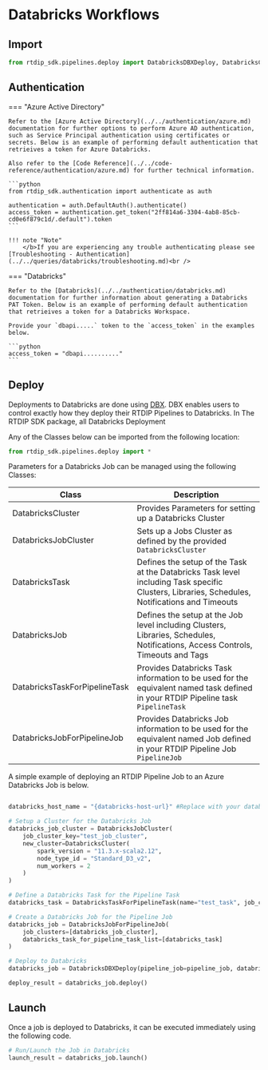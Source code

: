 # Databricks Workflows

## Import 

```python
from rtdip_sdk.pipelines.deploy import DatabricksDBXDeploy, DatabricksCluster, DatabricksJobCluster, DatabricksJobForPipelineJob, DatabricksTaskForPipelineTask
```

## Authentication

=== "Azure Active Directory"

    Refer to the [Azure Active Directory](../../authentication/azure.md) documentation for further options to perform Azure AD authentication, such as Service Principal authentication using certificates or secrets. Below is an example of performing default authentication that retrieives a token for Azure Databricks. 

    Also refer to the [Code Reference](../../code-reference/authentication/azure.md) for further technical information.

    ```python
    from rtdip_sdk.authentication import authenticate as auth

    authentication = auth.DefaultAuth().authenticate()
    access_token = authentication.get_token("2ff814a6-3304-4ab8-85cb-cd0e6f879c1d/.default").token
    ```

    !!! note "Note"
        </b>If you are experiencing any trouble authenticating please see [Troubleshooting - Authentication](../../queries/databricks/troubleshooting.md)<br />

=== "Databricks"

    Refer to the [Databricks](../../authentication/databricks.md) documentation for further information about generating a Databricks PAT Token. Below is an example of performing default authentication that retrieives a token for a Databricks Workspace. 

    Provide your `dbapi.....` token to the `access_token` in the examples below.

    ```python
    access_token = "dbapi.........."
    ```

## Deploy

Deployments to Databricks are done using [DBX](https://dbx.readthedocs.io/en/latest/). DBX enables users to control exactly how they deploy their RTDIP Pipelines to Databricks. In The RTDIP SDK package, all Databricks Deployment 

Any of the Classes below can be imported from the following location:

```python
from rtdip_sdk.pipelines.deploy import *
```

Parameters for a Databricks Job can be managed using the following Classes:

| Class | Description |
|-------|-------------|
|DatabricksCluster| Provides Parameters for setting up a Databricks Cluster|
|DatabricksJobCluster| Sets up a Jobs Cluster as defined by the provided `DatabricksCluster`|
|DatabricksTask| Defines the setup of the Task at the Databricks Task level including Task specific Clusters, Libraries, Schedules, Notifications and Timeouts |
|DatabricksJob| Defines the setup at the Job level including Clusters, Libraries, Schedules, Notifications, Access Controls, Timeouts and Tags |
|DatabricksTaskForPipelineTask| Provides Databricks Task information to be used for the equivalent named task defined in your RTDIP Pipeline task `PipelineTask`|
|DatabricksJobForPipelineJob|Provides Databricks Job information to be used for the equivalent named Job defined in your RTDIP Pipeline Job `PipelineJob`|

A simple example of deploying an RTDIP Pipeline Job to an Azure Databricks Job is below.

```python

databricks_host_name = "{databricks-host-url}" #Replace with your databricks workspace url

# Setup a Cluster for the Databricks Job
databricks_job_cluster = DatabricksJobCluster(
    job_cluster_key="test_job_cluster", 
    new_cluster=DatabricksCluster(
        spark_version = "11.3.x-scala2.12",
        node_type_id = "Standard_D3_v2",
        num_workers = 2
    )
)

# Define a Databricks Task for the Pipeline Task
databricks_task = DatabricksTaskForPipelineTask(name="test_task", job_cluster_key="test_job_cluster")

# Create a Databricks Job for the Pipeline Job
databricks_job = DatabricksJobForPipelineJob(
    job_clusters=[databricks_job_cluster],
    databricks_task_for_pipeline_task_list=[databricks_task]
)

# Deploy to Databricks
databricks_job = DatabricksDBXDeploy(pipeline_job=pipeline_job, databricks_job_for_pipeline_job=databricks_job, host=databricks_host_name, token=access_token)

deploy_result = databricks_job.deploy()
```

## Launch

Once a job is deployed to Databricks, it can be executed immediately using the following code.

```python
# Run/Launch the Job in Databricks
launch_result = databricks_job.launch()
```